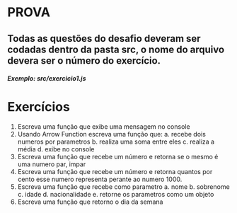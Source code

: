 # PROVA

## Todas as questões do desafio deveram ser codadas dentro da pasta src, o nome do arquivo devera ser o número do exercício.

##### Exemplo: src/exercicio1.js

# Exercícios

1. Escreva uma função que exibe uma mensagem no console
2. Usando Arrow Function escreva uma função que:
   a. recebe dois numeros por parametros
   b. realiza uma soma entre eles
   c. realiza a média
   d. exibe no console
3. Escreva uma função que recebe um número e retorna se o mesmo é uma numero par, impar
4. Escreva uma função que recebe um número e retorna quantos por cento esse numero representa perante ao numero 1000.
5. Escreva uma função que recebe como parametro
   a. nome
   b. sobrenome
   c. idade
   d. nacionalidade
   e. retorne os parametros como um objeto
6. Escreva uma função que retorno o dia da semana
